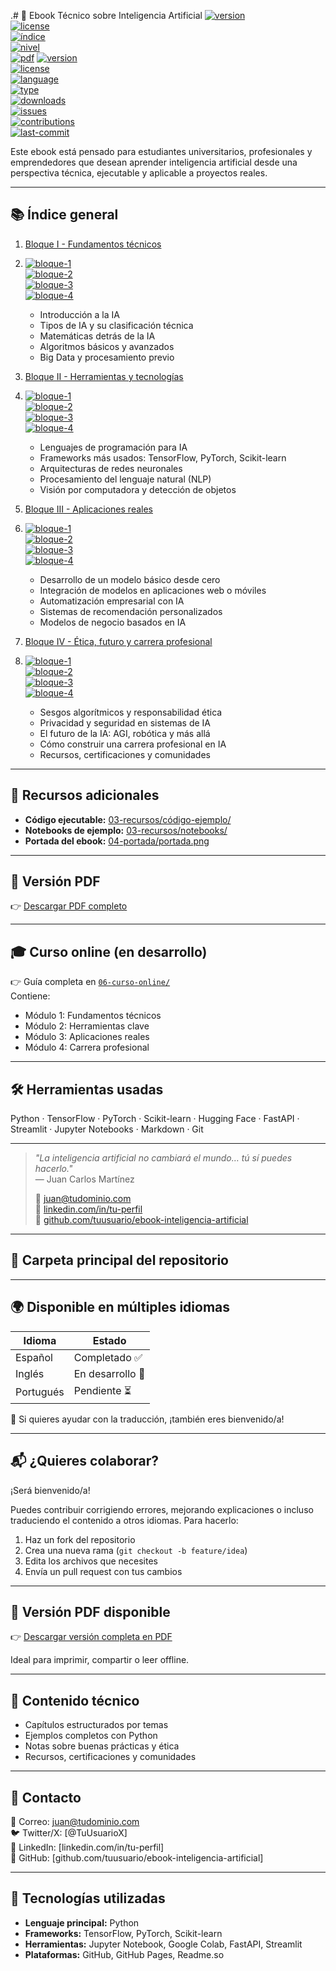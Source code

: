 .# 📘 Ebook Técnico sobre Inteligencia Artificial 
[![version](https://img.shields.io/badge/versión-1.0.0-brightgreen)](https://github.com/tuusuario/ebook-inteligencia-artificial)   
[![license](https://img.shields.io/badge/licencia-MIT-blue)](https://github.com/tuusuario/ebook-inteligencia-artificial/blob/main/LICENSE)   
[![índice](https://img.shields.io/badge/%F0%9D%94%87-índice--completo-blue)](02-contenido/)   
[![nivel](https://img.shields.io/badge/nivel-Técnico-brightgreen)](https://github.com/tuusuario/ebook-inteligencia-artificial)   
[![pdf](https://img.shields.io/badge/PDF-disponible-green)](05-pdf/ebook-inteligencia-artificial.pdf) 
[![version](https://img.shields.io/badge/versión-1.0.0-brightgreen)](https://github.com/tuusuario/ebook-inteligencia-artificial)   
[![license](https://img.shields.io/github/license/tuusuario/ebook-inteligencia-artificial?color=blue)](https://github.com/tuusuario/ebook-inteligencia-artificial/blob/main/LICENSE)  
[![language](https://img.shields.io/badge/lenguaje-Python-blue)](https://www.python.org/)  
[![type](https://img.shields.io/badge/tipo-ebook--técnico-orange)](https://github.com/tuusuario/ebook-inteligencia-artificial)  
[![downloads](https://img.shields.io/badge/descargas-PDF%20listo-green)](05-pdf/ebook-inteligencia-artificial.pdf)  
[![issues](https://img.shields.io/github/issues/tuusuario/ebook-inteligencia-artificial)](https://github.com/tuusuario/ebook-inteligencia-artificial/issues)  
[![contributions](https://img.shields.io/badge/contribuciones-welcome-brightgreen)](https://github.com/tuusuario/ebook-inteligencia-artificial/blob/main/CONTRIBUTING.md)  
[![last-commit](https://img.shields.io/github/last-commit/tuusuario/ebook-inteligencia-artificial)](https://github.com/tuusuario/ebook-inteligencia-artificial/commits/main)

Este ebook está pensado para estudiantes universitarios, profesionales y emprendedores que desean aprender inteligencia artificial desde una perspectiva técnica, ejecutable y aplicable a proyectos reales.

---

## 📚 Índice general  
1. [Bloque I - Fundamentos técnicos](02-contenido/bloque-1-fundamentos-tecnicos)
2. [![bloque-1](https://img.shields.io/badge/Bloque%20I-Fundamentos--técnicos-blue)](02-contenido/bloque-1-fundamentos-tecnicos)   
[![bloque-2](https://img.shields.io/badge/Bloque%20II-Herramientas--usadas-blue)](02-contenido/bloque-2-herramientas-y-tecnologias)   
[![bloque-3](https://img.shields.io/badge/Bloque%20III-Aplicaciones--reales-orange)](02-contenido/bloque-3-aplicaciones-reales)   
[![bloque-4](https://img.shields.io/badge/Bloque%20IV-%C3%89tica--y--futuro-yellow)](02-contenido/bloque-4-ética-y-carrera-profesional) 
   - Introducción a la IA  
   - Tipos de IA y su clasificación técnica  
   - Matemáticas detrás de la IA  
   - Algoritmos básicos y avanzados  
   - Big Data y procesamiento previo  

3. [Bloque II - Herramientas y tecnologías](02-contenido/bloque-2-herramientas-y-tecnologias)
4. [![bloque-1](https://img.shields.io/badge/Bloque%20I-Fundamentos--técnicos-blue)](02-contenido/bloque-1-fundamentos-tecnicos)   
[![bloque-2](https://img.shields.io/badge/Bloque%20II-Herramientas--usadas-blue)](02-contenido/bloque-2-herramientas-y-tecnologias)   
[![bloque-3](https://img.shields.io/badge/Bloque%20III-Aplicaciones--reales-orange)](02-contenido/bloque-3-aplicaciones-reales)   
[![bloque-4](https://img.shields.io/badge/Bloque%20IV-%C3%89tica--y--futuro-yellow)](02-contenido/bloque-4-ética-y-carrera-profesional) 
   - Lenguajes de programación para IA  
   - Frameworks más usados: TensorFlow, PyTorch, Scikit-learn  
   - Arquitecturas de redes neuronales  
   - Procesamiento del lenguaje natural (NLP)  
   - Visión por computadora y detección de objetos  

5. [Bloque III - Aplicaciones reales](02-contenido/bloque-3-aplicaciones-reales)
6. [![bloque-1](https://img.shields.io/badge/Bloque%20I-Fundamentos--técnicos-blue)](02-contenido/bloque-1-fundamentos-tecnicos)   
[![bloque-2](https://img.shields.io/badge/Bloque%20II-Herramientas--usadas-blue)](02-contenido/bloque-2-herramientas-y-tecnologias)   
[![bloque-3](https://img.shields.io/badge/Bloque%20III-Aplicaciones--reales-orange)](02-contenido/bloque-3-aplicaciones-reales)   
[![bloque-4](https://img.shields.io/badge/Bloque%20IV-%C3%89tica--y--futuro-yellow)](02-contenido/bloque-4-ética-y-carrera-profesional) 
   - Desarrollo de un modelo básico desde cero  
   - Integración de modelos en aplicaciones web o móviles  
   - Automatización empresarial con IA  
   - Sistemas de recomendación personalizados  
   - Modelos de negocio basados en IA  

7. [Bloque IV - Ética, futuro y carrera profesional](02-contenido/bloque-4-ética-y-carrera-profesional)
8. [![bloque-1](https://img.shields.io/badge/Bloque%20I-Fundamentos--técnicos-blue)](02-contenido/bloque-1-fundamentos-tecnicos)   
[![bloque-2](https://img.shields.io/badge/Bloque%20II-Herramientas--usadas-blue)](02-contenido/bloque-2-herramientas-y-tecnologias)   
[![bloque-3](https://img.shields.io/badge/Bloque%20III-Aplicaciones--reales-orange)](02-contenido/bloque-3-aplicaciones-reales)   
[![bloque-4](https://img.shields.io/badge/Bloque%20IV-%C3%89tica--y--futuro-yellow)](02-contenido/bloque-4-ética-y-carrera-profesional) 
   - Sesgos algorítmicos y responsabilidad ética  
   - Privacidad y seguridad en sistemas de IA  
   - El futuro de la IA: AGI, robótica y más allá  
   - Cómo construir una carrera profesional en IA  
   - Recursos, certificaciones y comunidades  

---

## 🧪 Recursos adicionales

- **Código ejecutable:** [03-recursos/código-ejemplo/](03-recursos/código-ejemplo/)
- **Notebooks de ejemplo:** [03-recursos/notebooks/](03-recursos/notebooks/)
- **Portada del ebook:** [04-portada/portada.png](04-portada/portada.png)

---

## 📄 Versión PDF

👉 [Descargar PDF completo](05-pdf/ebook-inteligencia-artificial.pdf)

---

## 🎓 Curso online (en desarrollo)

👉 Guía completa en [`06-curso-online/`](06-curso-online/)  
Contiene:  
- Módulo 1: Fundamentos técnicos  
- Módulo 2: Herramientas clave  
- Módulo 3: Aplicaciones reales  
- Módulo 4: Carrera profesional  

---

## 🛠️ Herramientas usadas

Python · TensorFlow · PyTorch · Scikit-learn · Hugging Face · FastAPI · Streamlit · Jupyter Notebooks · Markdown · Git

---

> *"La inteligencia artificial no cambiará el mundo… tú sí puedes hacerlo."*  
> — Juan Carlos Martínez  
>  
> 📩 [juan@tudominio.com](mailto:juan@tudominio.com)  
> 🔗 [linkedin.com/in/tu-perfil](https://linkedin.com/in/tu-perfil)   
> 🐙 [github.com/tuusuario/ebook-inteligencia-artificial](https://github.com/tuusuario/ebook-inteligencia-artificial) 

---

## 📁 Carpeta principal del repositorio

---

## 🌍 Disponible en múltiples idiomas

| Idioma | Estado |
|--------|--------|
| Español | Completado ✅ |
| Inglés | En desarrollo 🔨 |
| Portugués | Pendiente ⏳ |

📌 Si quieres ayudar con la traducción, ¡también eres bienvenido/a!

---

## 📬 ¿Quieres colaborar?

¡Será bienvenido/a!

Puedes contribuir corrigiendo errores, mejorando explicaciones o incluso traduciendo el contenido a otros idiomas. Para hacerlo:

1. Haz un fork del repositorio  
2. Crea una nueva rama (`git checkout -b feature/idea`)  
3. Edita los archivos que necesites  
4. Envía un pull request con tus cambios  

---

## 📄 Versión PDF disponible

👉 [Descargar versión completa en PDF](05-pdf/ebook-inteligencia-artificial.pdf)

Ideal para imprimir, compartir o leer offline.

---

## 🧾 Contenido técnico

- Capítulos estructurados por temas  
- Ejemplos completos con Python  
- Notas sobre buenas prácticas y ética  
- Recursos, certificaciones y comunidades  

---

## 📩 Contacto

📩 Correo: [juan@tudominio.com](mailto:juan@tudominio.com)  
🐦 Twitter/X: [@TuUsuarioX]  
🔗 LinkedIn: [linkedin.com/in/tu-perfil]  
📂 GitHub: [github.com/tuusuario/ebook-inteligencia-artificial]

---

## 🧪 Tecnologías utilizadas

- **Lenguaje principal:** Python  
- **Frameworks:** TensorFlow, PyTorch, Scikit-learn  
- **Herramientas:** Jupyter Notebook, Google Colab, FastAPI, Streamlit  
- **Plataformas:** GitHub, GitHub Pages, Readme.so  

